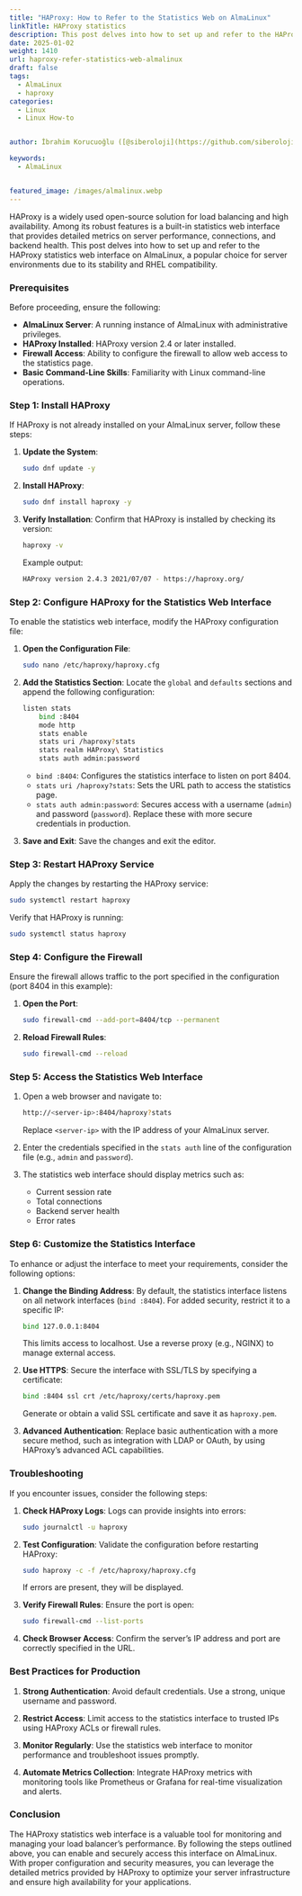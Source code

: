 ```yaml
---
title: "HAProxy: How to Refer to the Statistics Web on AlmaLinux"
linkTitle: HAProxy statistics
description: This post delves into how to set up and refer to the HAProxy statistics web interface on AlmaLinux, a popular choice for server environments due to its stability and RHEL compatibility.
date: 2025-01-02
weight: 1410
url: haproxy-refer-statistics-web-almalinux
draft: false
tags:
  - AlmaLinux
  - haproxy
categories:
  - Linux
  - Linux How-to


author: İbrahim Korucuoğlu ([@siberoloji](https://github.com/siberoloji))

keywords:
  - AlmaLinux


featured_image: /images/almalinux.webp
---
```

HAProxy is a widely used open-source solution for load balancing and high availability. Among its robust features is a built-in statistics web interface that provides detailed metrics on server performance, connections, and backend health. This post delves into how to set up and refer to the HAProxy statistics web interface on AlmaLinux, a popular choice for server environments due to its stability and RHEL compatibility.

### Prerequisites

Before proceeding, ensure the following:

- **AlmaLinux Server**: A running instance of AlmaLinux with administrative privileges.
- **HAProxy Installed**: HAProxy version 2.4 or later installed.
- **Firewall Access**: Ability to configure the firewall to allow web access to the statistics page.
- **Basic Command-Line Skills**: Familiarity with Linux command-line operations.

### Step 1: Install HAProxy

If HAProxy is not already installed on your AlmaLinux server, follow these steps:

1. **Update the System**:

   ```bash
   sudo dnf update -y
   ```

2. **Install HAProxy**:

   ```bash
   sudo dnf install haproxy -y
   ```

3. **Verify Installation**:
   Confirm that HAProxy is installed by checking its version:

   ```bash
   haproxy -v
   ```

   Example output:

   ```bash
   HAProxy version 2.4.3 2021/07/07 - https://haproxy.org/
   ```

### Step 2: Configure HAProxy for the Statistics Web Interface

To enable the statistics web interface, modify the HAProxy configuration file:

1. **Open the Configuration File**:

   ```bash
   sudo nano /etc/haproxy/haproxy.cfg
   ```

2. **Add the Statistics Section**:
   Locate the `global` and `defaults` sections and append the following configuration:

   ```bash
   listen stats
       bind :8404
       mode http
       stats enable
       stats uri /haproxy?stats
       stats realm HAProxy\ Statistics
       stats auth admin:password
   ```

   - `bind :8404`: Configures the statistics interface to listen on port 8404.
   - `stats uri /haproxy?stats`: Sets the URL path to access the statistics page.
   - `stats auth admin:password`: Secures access with a username (`admin`) and password (`password`). Replace these with more secure credentials in production.

3. **Save and Exit**:
   Save the changes and exit the editor.

### Step 3: Restart HAProxy Service

Apply the changes by restarting the HAProxy service:

```bash
sudo systemctl restart haproxy
```

Verify that HAProxy is running:

```bash
sudo systemctl status haproxy
```

### Step 4: Configure the Firewall

Ensure the firewall allows traffic to the port specified in the configuration (port 8404 in this example):

1. **Open the Port**:

   ```bash
   sudo firewall-cmd --add-port=8404/tcp --permanent
   ```

2. **Reload Firewall Rules**:

   ```bash
   sudo firewall-cmd --reload
   ```

### Step 5: Access the Statistics Web Interface

1. Open a web browser and navigate to:

   ```bash
   http://<server-ip>:8404/haproxy?stats
   ```

   Replace `<server-ip>` with the IP address of your AlmaLinux server.

2. Enter the credentials specified in the `stats auth` line of the configuration file (e.g., `admin` and `password`).

3. The statistics web interface should display metrics such as:
   - Current session rate
   - Total connections
   - Backend server health
   - Error rates

### Step 6: Customize the Statistics Interface

To enhance or adjust the interface to meet your requirements, consider the following options:

1. **Change the Binding Address**:
   By default, the statistics interface listens on all network interfaces (`bind :8404`). For added security, restrict it to a specific IP:

   ```bash
   bind 127.0.0.1:8404
   ```

   This limits access to localhost. Use a reverse proxy (e.g., NGINX) to manage external access.

2. **Use HTTPS**:
   Secure the interface with SSL/TLS by specifying a certificate:

   ```bash
   bind :8404 ssl crt /etc/haproxy/certs/haproxy.pem
   ```

   Generate or obtain a valid SSL certificate and save it as `haproxy.pem`.

3. **Advanced Authentication**:
   Replace basic authentication with a more secure method, such as integration with LDAP or OAuth, by using HAProxy’s advanced ACL capabilities.

### Troubleshooting

If you encounter issues, consider the following steps:

1. **Check HAProxy Logs**:
   Logs can provide insights into errors:

   ```bash
   sudo journalctl -u haproxy
   ```

2. **Test Configuration**:
   Validate the configuration before restarting HAProxy:

   ```bash
   sudo haproxy -c -f /etc/haproxy/haproxy.cfg
   ```

   If errors are present, they will be displayed.

3. **Verify Firewall Rules**:
   Ensure the port is open:

   ```bash
   sudo firewall-cmd --list-ports
   ```

4. **Check Browser Access**:
   Confirm the server’s IP address and port are correctly specified in the URL.

### Best Practices for Production

1. **Strong Authentication**:
   Avoid default credentials. Use a strong, unique username and password.

2. **Restrict Access**:
   Limit access to the statistics interface to trusted IPs using HAProxy ACLs or firewall rules.

3. **Monitor Regularly**:
   Use the statistics web interface to monitor performance and troubleshoot issues promptly.

4. **Automate Metrics Collection**:
   Integrate HAProxy metrics with monitoring tools like Prometheus or Grafana for real-time visualization and alerts.

### Conclusion

The HAProxy statistics web interface is a valuable tool for monitoring and managing your load balancer’s performance. By following the steps outlined above, you can enable and securely access this interface on AlmaLinux. With proper configuration and security measures, you can leverage the detailed metrics provided by HAProxy to optimize your server infrastructure and ensure high availability for your applications.
